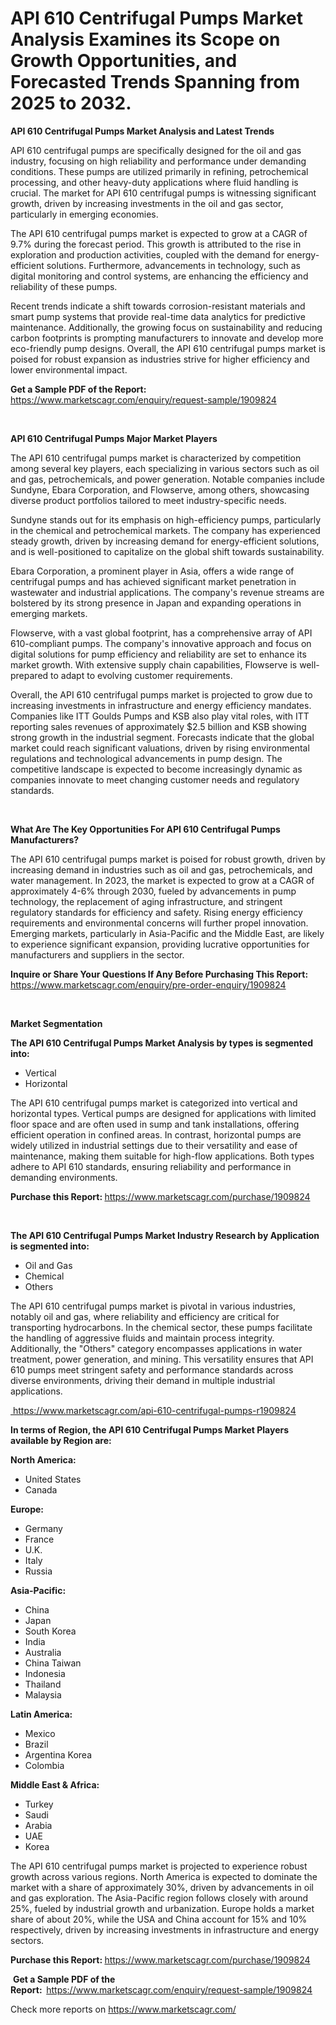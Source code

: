 <p><h1>API 610 Centrifugal Pumps Market Analysis Examines its Scope on Growth Opportunities, and Forecasted Trends Spanning from 2025 to 2032.</h1></p><p><strong>API 610 Centrifugal Pumps Market Analysis and Latest Trends</strong></p>
<p><p>API 610 centrifugal pumps are specifically designed for the oil and gas industry, focusing on high reliability and performance under demanding conditions. These pumps are utilized primarily in refining, petrochemical processing, and other heavy-duty applications where fluid handling is crucial. The market for API 610 centrifugal pumps is witnessing significant growth, driven by increasing investments in the oil and gas sector, particularly in emerging economies.</p><p>The API 610 centrifugal pumps market is expected to grow at a CAGR of 9.7% during the forecast period. This growth is attributed to the rise in exploration and production activities, coupled with the demand for energy-efficient solutions. Furthermore, advancements in technology, such as digital monitoring and control systems, are enhancing the efficiency and reliability of these pumps.</p><p>Recent trends indicate a shift towards corrosion-resistant materials and smart pump systems that provide real-time data analytics for predictive maintenance. Additionally, the growing focus on sustainability and reducing carbon footprints is prompting manufacturers to innovate and develop more eco-friendly pump designs. Overall, the API 610 centrifugal pumps market is poised for robust expansion as industries strive for higher efficiency and lower environmental impact.</p></p>
<p><strong>Get a Sample PDF of the Report:&nbsp;</strong> <a href="https://www.marketscagr.com/enquiry/request-sample/1909824?utm_campaign=3092&utm_medium=2&utm_source=Github&utm_content=ia&utm_term=05032025&utm_id=api-610-centrifugal-pumps">https://www.marketscagr.com/enquiry/request-sample/1909824</a></p>
<p>&nbsp;</p>
<p><strong>API 610 Centrifugal Pumps Major Market Players</strong></p>
<p><p>The API 610 centrifugal pumps market is characterized by competition among several key players, each specializing in various sectors such as oil and gas, petrochemicals, and power generation. Notable companies include Sundyne, Ebara Corporation, and Flowserve, among others, showcasing diverse product portfolios tailored to meet industry-specific needs.</p><p>Sundyne stands out for its emphasis on high-efficiency pumps, particularly in the chemical and petrochemical markets. The company has experienced steady growth, driven by increasing demand for energy-efficient solutions, and is well-positioned to capitalize on the global shift towards sustainability.</p><p>Ebara Corporation, a prominent player in Asia, offers a wide range of centrifugal pumps and has achieved significant market penetration in wastewater and industrial applications. The company's revenue streams are bolstered by its strong presence in Japan and expanding operations in emerging markets.</p><p>Flowserve, with a vast global footprint, has a comprehensive array of API 610-compliant pumps. The company's innovative approach and focus on digital solutions for pump efficiency and reliability are set to enhance its market growth. With extensive supply chain capabilities, Flowserve is well-prepared to adapt to evolving customer requirements.</p><p>Overall, the API 610 centrifugal pumps market is projected to grow due to increasing investments in infrastructure and energy efficiency mandates. Companies like ITT Goulds Pumps and KSB also play vital roles, with ITT reporting sales revenues of approximately $2.5 billion and KSB showing strong growth in the industrial segment. Forecasts indicate that the global market could reach significant valuations, driven by rising environmental regulations and technological advancements in pump design. The competitive landscape is expected to become increasingly dynamic as companies innovate to meet changing customer needs and regulatory standards.</p></p>
<p>&nbsp;</p>
<p><strong>What Are The Key Opportunities For API 610 Centrifugal Pumps Manufacturers?</strong></p>
<p><p>The API 610 centrifugal pumps market is poised for robust growth, driven by increasing demand in industries such as oil and gas, petrochemicals, and water management. In 2023, the market is expected to grow at a CAGR of approximately 4-6% through 2030, fueled by advancements in pump technology, the replacement of aging infrastructure, and stringent regulatory standards for efficiency and safety. Rising energy efficiency requirements and environmental concerns will further propel innovation. Emerging markets, particularly in Asia-Pacific and the Middle East, are likely to experience significant expansion, providing lucrative opportunities for manufacturers and suppliers in the sector.</p></p>
<p><strong>Inquire or Share Your Questions If Any Before Purchasing This Report:</strong> <a href="https://www.marketscagr.com/enquiry/pre-order-enquiry/1909824?utm_campaign=3092&utm_medium=2&utm_source=Github&utm_content=ia&utm_term=05032025&utm_id=api-610-centrifugal-pumps">https://www.marketscagr.com/enquiry/pre-order-enquiry/1909824</a></p>
<p>&nbsp;</p>
<p><strong>Market Segmentation</strong></p>
<p><strong>The API 610 Centrifugal Pumps Market Analysis by types is segmented into:</strong></p>
<p><ul><li>Vertical</li><li>Horizontal</li></ul></p>
<p><p>The API 610 centrifugal pumps market is categorized into vertical and horizontal types. Vertical pumps are designed for applications with limited floor space and are often used in sump and tank installations, offering efficient operation in confined areas. In contrast, horizontal pumps are widely utilized in industrial settings due to their versatility and ease of maintenance, making them suitable for high-flow applications. Both types adhere to API 610 standards, ensuring reliability and performance in demanding environments.</p></p>
<p><strong>Purchase this Report:&nbsp;</strong><a href="https://www.marketscagr.com/purchase/1909824?utm_campaign=3092&utm_medium=2&utm_source=Github&utm_content=ia&utm_term=05032025&utm_id=api-610-centrifugal-pumps">https://www.marketscagr.com/purchase/1909824</a></p>
<p>&nbsp;</p>
<p><strong>The API 610 Centrifugal Pumps Market Industry Research by Application is segmented into:</strong></p>
<p><ul><li>Oil and Gas</li><li>Chemical</li><li>Others</li></ul></p>
<p><p>The API 610 centrifugal pumps market is pivotal in various industries, notably oil and gas, where reliability and efficiency are critical for transporting hydrocarbons. In the chemical sector, these pumps facilitate the handling of aggressive fluids and maintain process integrity. Additionally, the "Others" category encompasses applications in water treatment, power generation, and mining. This versatility ensures that API 610 pumps meet stringent safety and performance standards across diverse environments, driving their demand in multiple industrial applications.</p></p>
<p><a href="https://www.marketscagr.com/api-610-centrifugal-pumps-r1909824?utm_campaign=3092&utm_medium=2&utm_source=Github&utm_content=ia&utm_term=05032025&utm_id=api-610-centrifugal-pumps">&nbsp;https://www.marketscagr.com/api-610-centrifugal-pumps-r1909824</a></p>
<p><strong>In terms of Region, the API 610 Centrifugal Pumps Market Players available by Region are:</strong></p>
<p>
    <p> <strong> North America: </strong>
        <ul>
            <li>United States</li>
            <li>Canada</li>
        </ul>
        </p> 
    <p> <strong> Europe: </strong>
        <ul>
            <li>Germany</li>
            <li>France</li>
            <li>U.K.</li>
            <li>Italy</li>
            <li>Russia</li>
        </ul>
        </p> 
    <p> <strong> Asia-Pacific: </strong>
        <ul>
            <li>China</li>
            <li>Japan</li>
            <li>South Korea</li>
            <li>India</li>
            <li>Australia</li>
            <li>China Taiwan</li>
            <li>Indonesia</li>
            <li>Thailand</li>
            <li>Malaysia</li>
        </ul>
        </p> 
    <p> <strong> Latin America: </strong>
        <ul>
            <li>Mexico</li>
            <li>Brazil</li>
            <li>Argentina Korea</li>
            <li>Colombia</li>
        </ul>
        </p> 
    <p> <strong> Middle East & Africa: </strong>
        <ul>
            <li>Turkey</li>
            <li>Saudi</li>
            <li>Arabia</li>
            <li>UAE</li>
            <li>Korea</li>
        </ul>
    </p>
    </p>
<p><p>The API 610 centrifugal pumps market is projected to experience robust growth across various regions. North America is expected to dominate the market with a share of approximately 30%, driven by advancements in oil and gas exploration. The Asia-Pacific region follows closely with around 25%, fueled by industrial growth and urbanization. Europe holds a market share of about 20%, while the USA and China account for 15% and 10% respectively, driven by increasing investments in infrastructure and energy sectors.</p></p>
<p><strong>Purchase this Report: </strong><a href="https://www.marketscagr.com/purchase/1909824?utm_campaign=3092&utm_medium=2&utm_source=Github&utm_content=ia&utm_term=05032025&utm_id=api-610-centrifugal-pumps">https://www.marketscagr.com/purchase/1909824</a></p>
<p>&nbsp;<strong>Get a Sample PDF of the Report:&nbsp;&nbsp;</strong><a href="https://www.marketscagr.com/enquiry/request-sample/1909824?utm_campaign=3092&utm_medium=2&utm_source=Github&utm_content=ia&utm_term=05032025&utm_id=api-610-centrifugal-pumps">https://www.marketscagr.com/enquiry/request-sample/1909824</a></p>
<p><strong></strong></p>
<p>Check more reports on <a href="https://www.marketscagr.com/?utm_campaign=3092&utm_medium=2&utm_source=Github&utm_content=ia&utm_term=05032025&utm_id=api-610-centrifugal-pumps">https://www.marketscagr.com/</a></p>